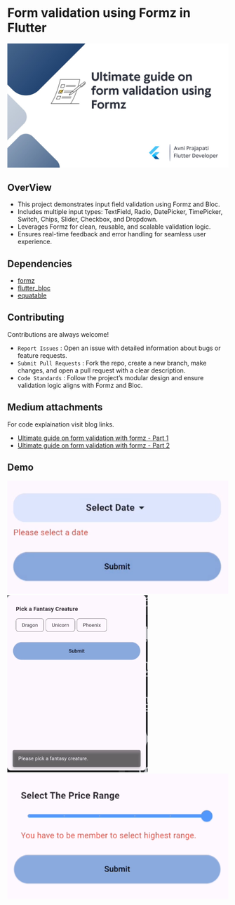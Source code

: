 # Form validation using Formz in Flutter

![banner.jpg](https://github.com/Avni21101/Ultimate_Formz_Flutter/blob/main/reademe_images/banner.jpg)

## OverView
- This project demonstrates input field validation using Formz and Bloc.
- Includes multiple input types: TextField, Radio, DatePicker, TimePicker, Switch, Chips, Slider, Checkbox, and Dropdown.
- Leverages Formz for clean, reusable, and scalable validation logic.
- Ensures real-time feedback and error handling for seamless user experience.

## Dependencies
- [formz](https://pub.dev/packages/formz)
- [flutter_bloc](https://pub.dev/packages/flutter_bloc)
- [equatable](https://pub.dev/packages/equatable)

## Contributing
Contributions are always welcome!

- `Report Issues` : Open an issue with detailed information about bugs or feature requests.
- `Submit Pull Requests` : Fork the repo, create a new branch, make changes, and open a pull request with a clear description.
- `Code Standards` : Follow the project’s modular design and ensure validation logic aligns with Formz and Bloc.

## Medium attachments
For code explaination visit blog links.
- [Ultimate guide on form validation with formz - Part 1 ]()
- [Ultimate guide on form validation with formz - Part 2 ]()

## Demo
![demo1.png](https://github.com/Avni21101/Ultimate_Formz_Flutter/blob/main/reademe_images/demo1.png)
![demo2.png](https://github.com/Avni21101/Ultimate_Formz_Flutter/blob/main/reademe_images/demo2.png)
![demo3.png](https://github.com/Avni21101/Ultimate_Formz_Flutter/blob/main/reademe_images/demo3.png)
